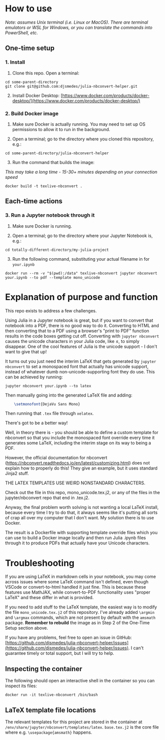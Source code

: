 # How to use
_Note: assumes Unix terminal (i.e. Linux or MacOS). There are terminal emulators or WSL for Windows, or you can translate the commands into PowerShell, etc._

## One-time setup

### 1. Install

1. Clone this repo. Open a terminal:

```shell
cd some-parent-directory
git clone git@github.com:djsmedes/julia-nbconvert-helper.git
```

2. Install Docker Desktop: [https://www.docker.com/products/docker-desktop/](https://www.docker.com/products/docker-desktop/)

### 2. Build Docker image

1. Make sure Docker is actually running. You may need to set up OS permissions to allow it to run in the background.

2. Open a terminal; go to the directory where you cloned this repository, e.g.:

```shell
cd some-parent-directory/julia-nbconvert-helper
```
3. Run the command that builds the image:

_This may take a long time - 15-30+ minutes depending on your connection speed_

```shell
docker build -t texlive-nbconvert .
```

## Each-time actions

### 3. Run a Jupyter notebook through it

1. Make sure Docker is running.

2. Open a terminal; go to the directory where your Jupyter Notebook is, e.g.:

```shell
cd totally-different-directory/my-julia-project
```

3. Run the following command, substituting your actual filename in for `your.ipynb`

```shell
docker run --rm -v "$(pwd):/data" texlive-nbconvert jupyter nbconvert your.ipynb --to pdf --template mono_unicode
```

# Explanation of purpose and function

This repo exists to address a few challenges.

Using Julia in a Jupyter notebook is great, but if you want to convert that notebook into a PDF, there is no good way to do it. Converting to HTML and then converting that to a PDF using a browser's "print to PDF" function results in the code boxes getting cut off. Converting with `jupyter nbconvert` causes the unicode characters in your Julia code, like ≤, to simply disappear. One of the cool features of Julia is the unicode support - I don't want to give that up!

It turns out you just need the interim LaTeX that gets generated by `jupyter nbconvert` to set a monospaced font that actually has unicode support, instead of whatever dumb non-unicode-supporting font they do use. This can be achieved by running:

```shell
jupyter nbconvert your.ipynb --to latex
```

Then manually going into the generated LaTeX file and adding:

```latex
    \setmonofont{DejaVu Sans Mono}
```

Then running that `.tex` file through `xelatex`. 

<insert Billy Mays here>

There's got to be a better way!

Well, in theory there is - you should be able to define a custom template for nbconvert so that you include the monospaced font override every time it generates some LaTeX, including the interim stage on its way to being a PDF.

However, the official documentation for nbconvert (https://nbconvert.readthedocs.io/en/latest/customizing.html) does not explain how to properly do this! They give an example, but it uses standard Jinja2 stuff.

THE LATEX TEMPLATES USE WEIRD NONSTANDARD CHARACTERS.

Check out the file in this repo, mono_unicode.tex.j2, or any of the files in the jupyter/nbconvert repo that end in .tex.j2.

Anyway, the final problem worth solving is not wanting a local LaTeX install, because every time I try to do that, it always seems like it's putting all sorts of crap all over my computer that I don't want. My solution there is to use Docker.

The result is a Dockerfile with supporting template override files which you can use to build a Docker image locally and then run Julia .ipynb files through it to produce PDFs that actually have your Unicode characters.

# Troubleshooting

If you are using LaTeX in markdown cells in your notebook, you may come across issues where some LaTeX command isn't defined, even though VSCode or convert-to-html handled it just fine. This is because these features use MathJAX, while convert-to-PDF functionality uses "proper LaTeX" and these differ in what is provided.

If you need to add stuff to the LaTeX template, the easiest way is to modify the file `mono_unicode.tex.j2` of this repository. I've already added `\argmin` and `\argmax` commands, which are not present by default with the `amsmath` package. **Remember to rebuild** the image as in Step 2 of the One-Time Setup section above.

If you have any problems, feel free to open an issue in GitHub: [https://github.com/djsmedes/julia-nbconvert-helper/issues](https://github.com/djsmedes/julia-nbconvert-helper/issues). I can't guarantee timely or total support, but I will try to help.

## Inspecting the container
The following should open an interactive shell in the container so you can inspect its files:

```shell
docker run -it texlive-nbconvert /bin/bash
```

## LaTeX template file locations
The relevant templates for this project are stored in the container at `/env/share/jupyter/nbconvert/templates/latex`. `base.tex.j2` is the core file where e.g. `\usepackage{amsmath}` happens.
